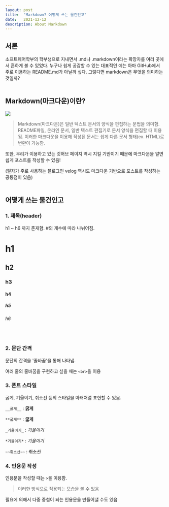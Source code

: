 ```yaml
---
layout: post
title:  "Markdown? 어떻게 쓰는 물건인고"
date:   2021-12-12
description: About Markdown
---
```

## 서론
 소프트웨어학부의 학부생으로 지내면서 .md나 .markdown이라는 확장자를 여러 곳에서 흔하게 볼 수 있었다. 누구나 쉽게 공감할 수 있는 대표적인 예는 아마 GitHub에서 주로 이용하는 README.md가 아닐까 싶다. 그렇다면 markdown은 무엇을 의미하는 것일까?
<br><br>

## Markdown(마크다운)이란?
![](https://images.velog.io/images/aid_choi/post/7a1b4711-f244-4800-8c08-1ceb85f272bd/image.png)

> Markdown(마크다운)은 일반 텍스트 문서의 양식을 편집하는 문법을 의미함.
README파일, 온라인 문서, 일반 텍스트 편집기로 문서 양식을 편집할 때 이용됨.
이러한 마크다운을 이용해 작성된 문서는 쉽게 다른 문서 형태(ex. HTML)로 변환이 가능함.


또한, 우리가 이용하고 있는 깃허브 페이지 역시 지킬 기반이기 때문에 마크다운을 알면 쉽게 포스트를 작성할 수 있음!

(필자가 주로 사용하는 블로그인 velog 역시도 마크다운 기반으로 포스트를 작성하는 공통점이 있음)
<br><br>

## 어떻게 쓰는 물건인고

### 1. 제목(header)

h1 ~ h6 까지 존재함. #의 개수에 따라 나뉘어짐.

# h1
## h2
### h3
#### h4
##### h5
###### h6
<br>

### 2. 문단 간격

문단의 간격을 '줄바꿈'을 통해 나타냄.

여러 줄의 줄바꿈을 구현하고 싶을 때는 `<br>`을 이용
<br>
### 3. 폰트 스타일
굵게, 기울이기, 취소선 등의 스타일을 아래처럼 표현할 수 있음.

`__굵게__` : __굵게__

`**굷게**` : **굷게**

`_기울이기_` : _기울이기_

`*기울이기*` : *기울이기*

`~~취소선~~` : ~~취소선~~
<br>
### 4. 인용문 작성
인용문을 작성할 때는 `>`을 이용함.

> 이러한 방식으로 적용되는 모습을 볼 수 있음

필요에 의해서 다중 중첩이 되는 인용문을 만들어낼 수도 있음
